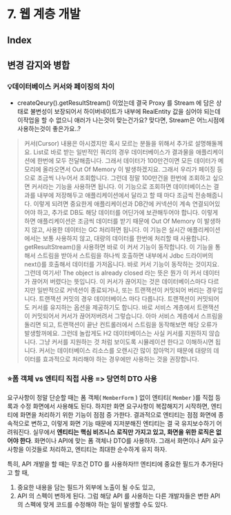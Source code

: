 # 7. 웹 계층 개발

## Index

## 변경 감지와 병합


### 💡데이터베이스 커서와 페이징의 차이

- createQeury().getResultStream() 이었는데 결국 Proxy 를 Stream 에 담은 상태로 불변성이 보장되어서 하이버네이트가 내부에 RealEntity 값을 심어야 되는데 이작업을 할 수 없으니 애러가 나는것이 맞는건가요? 맞다면, Stream은 어느시점에 사용하는것이 좋은가요..?

> 커서(Cursor) 내용은 아시겠지만 혹시 모르는 분들을 위해서 추가로 설명해둘께요.
List로 바로 받는 일반적인 쿼리의 경우 데이터베이스가 결과물을 애플리케이션에 한번에 모두 전달해줍니다. 그래서 데이터가 100만건이면 모든 데이터가 메모리에 올라오면서 Out Of Memory 이 발생하겠지요. 그래서 우리가 페이징 등으로 조금씩 나누어서 조회합니다.
그런데 정말 100만건을 한번에 조회하고 싶으면 커서라는 기능을 사용하면 됩니다. 이 기능으로 조회하면 데이터베이스는 결과를 내부에 저장해두고 애플리케이션에서 달라고 할 때 마다 조금씩 전송해줍니다. 이렇게 되려면 중요한게 애플리케이션과 DB간에 커넥션이 계속 연결되어있어야 하고, 추가로 DB도 해당 데이터를 어딘가에 보관해두어야 합니다.
이렇게 하면 애플리케이션은 조금씩 데이터를 받기 때문에 Out Of Memory 이 발생하지 않고, 사용한 데이터는 GC 처리하면 됩니다.
이 기능은 실시간 애플리케이션에서는 보통 사용하지 않고, 대량의 데이터를 한번에 처리할 때 사용합니다.
getResultStream()을 사용하면 바로 이 커서 기능이 동작합니다.
이 기능을 통해서 스트림을 받아서 스트림을 하나씩 호출하면 내부에서 Jdbc 드라이버의 next()를 호출해서 데이터를 가저옵니다. 바로 커서 기능이 동작하는 것이지요.
그런데 여기서! The object is already closed 라는 뜻은 뭔가 이 커서 데이터가 끊어저 버렸다는 뜻입니다.
이 커서가 끊어지는 것은 데이터베이스마다 다르지만 일반적으로 커넥션이 종료되거나, 또는 트랜잭션이 커밋되어 버리는 경우입니다. 트랜잭션 커밋의 경우 데이터베이스 마다 다릅니다. 트랜잭션이 커밋되어도 커서를 유지하는 옵션을 제공하기도 합니다.
바로 서비스 계층에서 트랜잭션이 커밋되어서 커서가 끊어저버려서 그렇습니다. 아마 서비스 계층에서 스프림을 돌리면 되고, 트랜잭션이 끝난 컨트롤러에서 스트림을 동작해보면 해당 오류가 발생할꺼에요.
그런데 놀랍게도 H2 데이터베이스는 사실 커서를 지원하지 않습니다. 그냥 커서를 지원하는 것 처럼 보이도록 시뮬레이션 한다고 이해하시면 됩니다.
커서는 데이터베이스 리소스를 오랜시간 많이 잡아먹기 때문에 대량의 데이터를 효과적으로 처리해야 하는 경우에만 사용하는 것을 권장합니다.


### ⭐️폼 객체 vs 엔티티 직접 사용 => 당연히 DTO 사용

요구사항이 정말 단순할 때는 폼 객체( `MemberForm` ) 없이 엔티티( `Member` )를 직접 등록과 수정 화면에서 사용해도 된다. 하지만 화면 요구사항이 복잡해지기 시작하면, 엔티티에 화면을 처리하기 위한 기능이 점점 증 가한다. 결과적으로 엔티티는 점점 화면에 종속적으로 변하고, 이렇게 화면 기능 때문에 지저분해진 엔티티는 결 국 유지보수하기 어려워진다.
실무에서 **엔티티는 핵심 비즈니스 로직만 가지고 있고, 화면을 위한 로직은 없어야 한다**. 화면이나 API에 맞는 폼 객체나 DTO를 사용하자. 그래서 화면이나 API 요구사항을 이것들로 처리하고, 엔티티는 최대한 순수하게 유지 하자.

특히, API 개발을 할 때는 무조건 DTO 를 사용하자!!! 엔티티에 중요한 필드가 추가된다고 할 때, 
1. 중요한 내용을 담는 필드가 외부에 노출이 될 수도 있고,
2. API 의 스펙이 변하게 된다. 그럼 해당 API 를 사용하는 다른 개발자들은 변한 API 의 스펙에 맞게 코드를 수정해야 하는 일이 발생할 수도 있다.